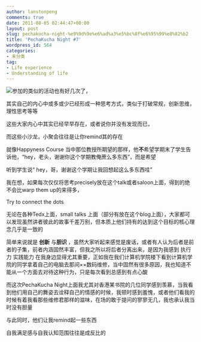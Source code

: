 ```yaml
---
author: lanstonpeng
comments: true
date: 2011-08-05 02:44:47+00:00
layout: post
slug: pechakucha-night-%e9%9d%9e%e6%ad%a3%e5%bc%8f%e6%95%99%e8%82%b2
title: 'PechaKucha Night #7'
wordpress_id: 564
categories:
- 未分类
tag:
- Life experience
- Understanding of life
---
```


[![](http://files.blogcn.com/wp04/M00/01/70/wKgKDE4zVMAAAAAAAABFqxk7GLM817.jpg)](http://files.blogcn.com/wp02/M00/01/31/wKgKC04zVMAAAAAAAAG-3jPLSKo689.jpg)参加的类似的活动也有好几次了，

其实自己的内心中或多或少已经形成一种思考方式，类似于打破常规，创新思维，理性思考等等

这些大家内心中其实已经早早存在，或者说你并没有发现而已，

而这些小沙龙，小聚会往往是让你remind其的存在

就像Happyness Course 当中那位教授所期望的那样，他**不**希望学期末了学生告诉他，“hey，老头，谢谢你这个学期教俺蔗么多东西”，而是希望

听到学生说“ hey，哥，谢谢这个学期让我回想起这么多东西哇”

我在想，如果每次仅仅将思考precisely放在这个talk或者saloon上面，得到的绝不会比warp them up的来得多，

Try to connect the dots<!-- more -->

无论在各种Tedx上面，small talks 上面（部分有放在这个blog上面），大家都可以发现虽然讲者彼此的故事千差万别，但本质上他们持有的达到这个目标的核心理念几乎是一致的

简单来说就是 **创新** 与**胆识** ，虽然大家听起来感觉是废话，或者有人认为后者是前者的子集，前者内涵固然丰富，但我之所以将后者分离出来，是因为我感到 执行力 实践能力 在我身边显得尤其重要，正如我在我们计算机学院楼下看到计算机学院的同学拿着自己的电脑去那间××数码维修，当中固然有很多原因，我也知道不能从一个方面去对待这种行为，只是每次看到总感到有点心酸

而这次PechaKucha Night上面我尤其对香港某书院的几位同学感到羡慕，当我看到他们用自己的舞姿去诠释自己的情感的时候，我顿时感到羞愧，或者他们看我的时候有着我看那些维修君那样的滋味，在场的敢于提问的寥寥无几，我也承认我当时没有胆量

与此同时，他们让我remind起一些东西

自我满足感与自我认知范围往往是成反比的
